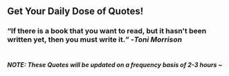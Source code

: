 ## Get Your Daily Dose of Quotes!
### <q>If there is a book that you want to read, but it hasn't been written yet, then you must write it.</q> -<em>Toni Morrison</em> <br><br>
##### NOTE: These Quotes will be updated on a frequency basis of 2-3 hours ~
